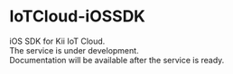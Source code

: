 # IoTCloud-iOSSDK
iOS SDK for Kii IoT Cloud.<br>
The service is under development.<br>
Documentation will be available after the service is ready.
